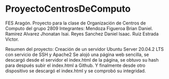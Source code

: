 # ProyectoCentrosDeComputo
FES Aragón. Proyecto para la clase de Organización de Centros de Computo del grupo 2809
Integrantes:
  Mendoza Figueroa Brian Daniel.
  Ramirez Alvarez Jhonatan Isai.
  Reyes Sanchez Daniel Isaac.
  Ruiz Estrada Victor.

Resumen del proyecto:
Creación de un servidor Ubuntu Server 20.04.2 LTS con servicio de SSH y Apache2
Se alojó una página web sencilla, se descargó desde el servidor el index.html de la página, se obtuvo su hash para después subir el index.html a Github.
Y finalmente desde otro dispositivo se descargó el index.html y se comprobó su integridad.
 

